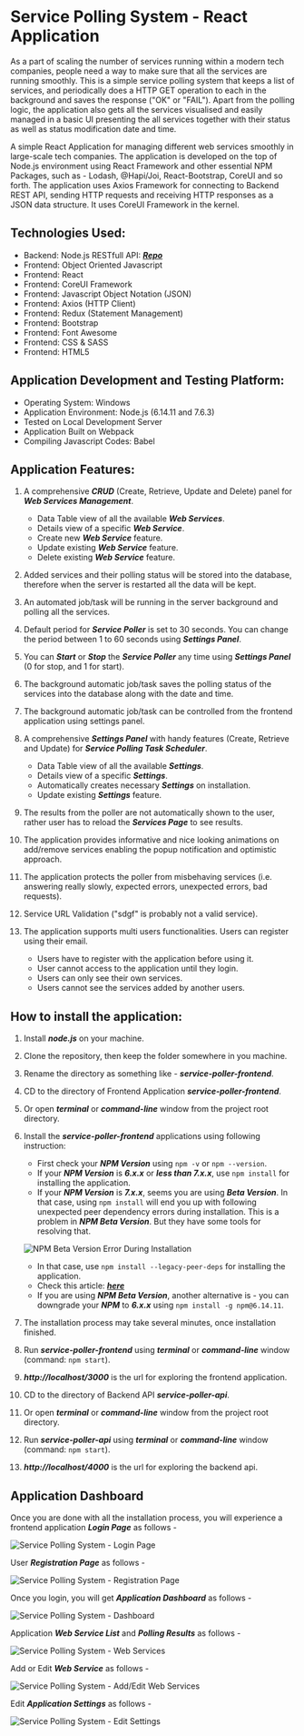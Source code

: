 # Service Polling System - React Application

As a part of scaling the number of services running within a modern tech companies, people need a way to make sure that all the services are running smoothly. This is a simple service polling system that keeps a list of services, and periodically does a HTTP GET operation to each in the background and saves the response ("OK" or "FAIL"). Apart from the polling logic, the application also gets all the services visualised and easily managed in a basic UI presenting the all services together with their status as well as status modification date and time.

A simple React Application for managing different web services smoothly in large-scale tech companies. The application is developed on the top of Node.js environment using React Framework and other essential NPM Packages, such as - Lodash, @Hapi/Joi, React-Bootstrap, CoreUI and so forth. The application uses Axios Framework for connecting to Backend REST API, sending HTTP requests and receiving HTTP responses as a JSON data structure. It uses CoreUI Framework in the kernel.

## Technologies Used:

- Backend: Node.js RESTfull API: [**_Repo_**](https://github.com/xtremeonecoder/Service-Polling-System-Api)
- Frontend: Object Oriented Javascript
- Frontend: React
- Frontend: CoreUI Framework
- Frontend: Javascript Object Notation (JSON)
- Frontend: Axios (HTTP Client)
- Frontend: Redux (Statement Management)
- Frontend: Bootstrap
- Frontend: Font Awesome
- Frontend: CSS & SASS
- Frontend: HTML5

## Application Development and Testing Platform:

- Operating System: Windows
- Application Environment: Node.js (6.14.11 and 7.6.3)
- Tested on Local Development Server
- Application Built on Webpack
- Compiling Javascript Codes: Babel

## Application Features:

1. A comprehensive **_CRUD_** (Create, Retrieve, Update and Delete) panel for **_Web Services Management_**.

   - Data Table view of all the available **_Web Services_**.
   - Details view of a specific **_Web Service_**.
   - Create new **_Web Service_** feature.
   - Update existing **_Web Service_** feature.
   - Delete existing **_Web Service_** feature.

2. Added services and their polling status will be stored into the database, therefore when the server is restarted all the data will be kept.
3. An automated job/task will be running in the server background and polling all the services.
4. Default period for **_Service Poller_** is set to 30 seconds. You can change the period between 1 to 60 seconds using **_Settings Panel_**.
5. You can **_Start_** or **_Stop_** the **_Service Poller_** any time using **_Settings Panel_** (0 for stop, and 1 for start).
6. The background automatic job/task saves the polling status of the services into the database along with the date and time.
7. The background automatic job/task can be controlled from the frontend application using settings panel.
8. A comprehensive **_Settings Panel_** with handy features (Create, Retrieve and Update) for **_Service Polling Task Scheduler_**.

   - Data Table view of all the available **_Settings_**.
   - Details view of a specific **_Settings_**.
   - Automatically creates necessary **_Settings_** on installation.
   - Update existing **_Settings_** feature.

9. The results from the poller are not automatically shown to the user, rather user has to reload the **_Services Page_** to see results.
10. The application provides informative and nice looking animations on add/remove services enabling the popup notification and optimistic approach.
11. The application protects the poller from misbehaving services (i.e. answering really slowly, expected errors, unexpected errors, bad requests).
12. Service URL Validation ("sdgf" is probably not a valid service).
13. The application supports multi users functionalities. Users can register using their email.

    - Users have to register with the application before using it.
    - User cannot access to the application until they login.
    - Users can only see their own services.
    - Users cannot see the services added by another users.

## How to install the application:

1. Install **_node.js_** on your machine.
2. Clone the repository, then keep the folder somewhere in you machine.
3. Rename the directory as something like - **_service-poller-frontend_**.
4. CD to the directory of Frontend Application **_service-poller-frontend_**.
5. Or open **_terminal_** or **_command-line_** window from the project root directory.
6. Install the **_service-poller-frontend_** applications using following instruction:

   - First check your **_NPM Version_** using `npm -v` or `npm --version`.
   - If your **_NPM Version_** is **_6.x.x_** or **_less than 7.x.x_**, use `npm install` for installing the application.
   - If your **_NPM Version_** is **_7.x.x_**, seems you are using **_Beta Version_**. In that case, using `npm install` will end you up with following unexpected peer dependency errors during installation. This is a problem in **_NPM Beta Version_**. But they have some tools for resolving that.

   ![NPM Beta Version Error During Installation](https://github.com/xtremeonecoder/Service-Polling-System-App/blob/master/documentation/installation-error.jpg)

   - In that case, use `npm install --legacy-peer-deps` for installing the application.
   - Check this article: [**_here_**](https://blog.npmjs.org/post/626173315965468672/npm-v7-series-beta-release-and-semver-major)
   - If you are using **_NPM Beta Version_**, another alternative is - you can downgrade your **_NPM_** to **_6.x.x_** using `npm install -g npm@6.14.11`.

7. The installation process may take several minutes, once installation finished.
8. Run **_service-poller-frontend_** using **_terminal_** or **_command-line_** window (command: `npm start`).
9. **_http://localhost/3000_** is the url for exploring the frontend application.
10. CD to the directory of Backend API **_service-poller-api_**.
11. Or open **_terminal_** or **_command-line_** window from the project root directory.
12. Run **_service-poller-api_** using **_terminal_** or **_command-line_** window (command: `npm start`).
13. **_http://localhost/4000_** is the url for exploring the backend api.

## Application Dashboard

Once you are done with all the installation process, you will experience a frontend application **_Login Page_** as follows -

![Service Polling System - Login Page](https://github.com/xtremeonecoder/Service-Polling-System-App/blob/master/documentation/login-page.jpg)

User **_Registration Page_** as follows -

![Service Polling System - Registration Page](https://github.com/xtremeonecoder/Service-Polling-System-App/blob/master/documentation/register-page.jpg)

Once you login, you will get **_Application Dashboard_** as follows -

![Service Polling System - Dashboard](https://github.com/xtremeonecoder/Service-Polling-System-App/blob/master/documentation/application-dashboard.jpg)

Application **_Web Service List_** and **_Polling Results_** as follows -

![Service Polling System - Web Services](https://github.com/xtremeonecoder/Service-Polling-System-App/blob/master/documentation/web-services-page.jpg)

Add or Edit **_Web Service_** as follows -

![Service Polling System - Add/Edit Web Services](https://github.com/xtremeonecoder/Service-Polling-System-App/blob/master/documentation/service-add-edit.jpg)

Edit **_Application Settings_** as follows -

![Service Polling System - Edit Settings](https://github.com/xtremeonecoder/Service-Polling-System-App/blob/master/documentation/settings-page.jpg)

